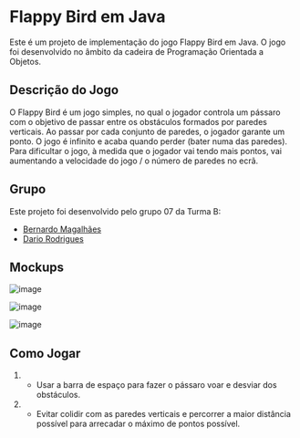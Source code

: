 
# Flappy Bird em Java

Este é um projeto de implementação do jogo Flappy Bird em Java. O jogo foi desenvolvido no âmbito da cadeira de Programação Orientada a Objetos.

## Descrição do Jogo

O Flappy Bird é um jogo simples, no qual o jogador controla um pássaro com o objetivo de passar entre os obstáculos formados por paredes verticais. Ao passar por cada conjunto de paredes, o jogador garante um ponto.
O jogo é infinito e acaba quando perder (bater numa das paredes). Para dificultar o jogo, à medida que o jogador vai tendo mais pontos, vai aumentando a velocidade do jogo / o número de paredes no ecrã.

## Grupo

Este projeto foi desenvolvido pelo grupo 07 da Turma B:

- [Bernardo Magalhães](a038819)
- [Dario Rodrigues](a038042)

## Mockups
![image](https://github.com/DarioRodrigues17/tbg07/assets/133675148/0d941a14-ade9-475d-ae1f-963421bdacce)

![image](https://github.com/DarioRodrigues17/tbg07/assets/133675148/51fea070-fe70-48de-8bcf-57fe99209499)

![image](https://github.com/DarioRodrigues17/tbg07/assets/133675148/6a9e08b8-846d-4eb5-bfdd-502b3e389e9c)








## Como Jogar

1. 
   - Usar a barra de espaço para fazer o pássaro voar e desviar dos obstáculos.
2. 
   - Evitar colidir com as paredes verticais e percorrer a maior distância possível para arrecadar o máximo de pontos possível.
